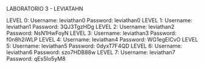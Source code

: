   LABORATORIO 3 - LEVIATAHN

LEVEL 0:
   Username: leviathan0
   Password: leviathan0
LEVEL 1:
   Username: leviathan1
   Password: 3QJ3TgzHDg
LEVEL 2:
   Username: leviathan2
   Password: NsN1HwFoyN
LEVEL 3:
   Username: leviathan3
   Password: f0n8h2iWLP
LEVEL 4:
   Username: leviathan4
   Password: WG1egElCvO
LEVEL 5:
   Username: leviathan5
   Password: 0dyxT7F4QD
LEVEL 6:
   Username: leviathan6
   Password: szo7HDB88w
LEVEL 7:
   Username: leviathan7
   Password: qEs5Io5yM8

